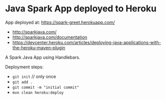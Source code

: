 # Java Spark App deployed to Heroku

App deployed at: https://spark-greet.herokuapp.com/

* http://sparkjava.com/
* http://sparkjava.com/documentation
* https://devcenter.heroku.com/articles/deploying-java-applications-with-the-heroku-maven-plugin

A Spark Java App using Handlebars.

Deployment steps:

* `git init`  // only once
* `git add .`
* `git commit -m "initial commit"`
* `mvn clean heroku:deploy`



